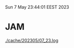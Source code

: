 Sun  7 May 23:44:01 EEST 2023
# JAM
<a href='./cache/202305/07_23.log'>./cache/202305/07_23.log</a>
